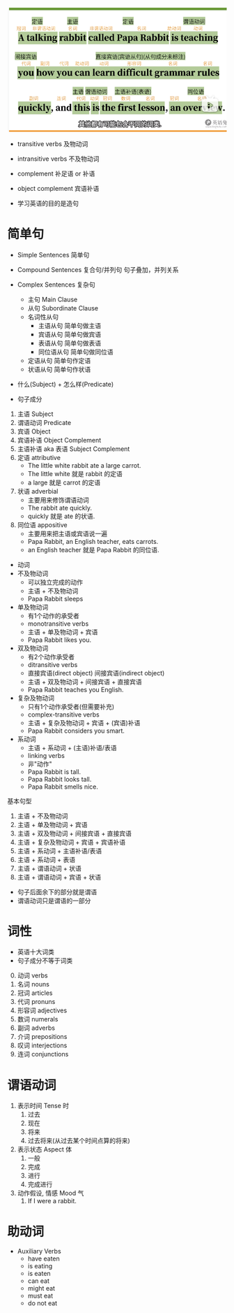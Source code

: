 ![Papa Rabbit](./Papa%20Rabbit%20demo.png)

- transitive verbs 及物动词
- intransitive verbs 不及物动词
- complement 补足语 or 补语
- object complement 宾语补语

- 学习英语的目的是造句

# 简单句
- Simple Sentences 简单句
- Compound Sentences 复合句/并列句 句子叠加，并列关系
- Complex Sentences 复杂句
    - 主句 Main Clause
    - 从句 Subordinate Clause
    - 名词性从句
        - 主语从句 简单句做主语
        - 宾语从句 简单句做宾语
        - 表语从句 简单句做表语
        - 同位语从句 简单句做同位语
    - 定语从句 简单句作定语
    - 状语从句 简单句作状语
- 什么(Subject) + 怎么样(Predicate) 

- 句子成分
1. 主语 Subject
2. 谓语动词 Predicate
3. 宾语 Object
4. 宾语补语 Object Complement
5. 主语补语 aka 表语 Subject Complement
6. 定语 attributive
    - The little white rabbit ate a large carrot.
    - The little white 就是 rabbit 的定语
    - a large 就是 carrot 的定语
7. 状语 adverbial
    - 主要用来修饰谓语动词
    - The rabbit ate quickly.
    - quickly 就是 ate 的状语.
8. 同位语 appositive
    - 主要用来把主语或宾语说一遍
    - Papa Rabbit, an English teacher, eats carrots.
    - an English teacher 就是 Papa Rabbit 的同位语.

- 动词
- 不及物动词
    - 可以独立完成的动作
    - 主语 + 不及物动词
    - Papa Rabbit sleeps
- 单及物动词 
    - 有1个动作的承受者
    - monotransitive verbs
    - 主语 + 单及物动词 + 宾语
    - Papa Rabbit likes you.
- 双及物动词
    - 有2个动作承受者
    - ditransitive verbs
    - 直接宾语(direct object) 间接宾语(indirect object)
    - 主语 + 双及物动词 + 间接宾语 + 直接宾语
    - Papa Rabbit teaches you English.
- 复杂及物动词
    - 只有1个动作承受者(但需要补充)
    - complex-transitive verbs
    - 主语 + 复杂及物动词 + 宾语 + (宾语)补语
    - Papa Rabbit considers you smart.
- 系动词
    - 主语 + 系动词 + (主语)补语/表语
    - linking verbs
    - 非"动作"
    - Papa Rabbit is tall.
    - Papa Rabbit looks tall.
    - Papa Rabbit smells nice.

基本句型
1. 主语 + 不及物动词
2. 主语 + 单及物动词 + 宾语
3. 主语 + 双及物动词 + 间接宾语 + 直接宾语
4. 主语 + 复杂及物动词 + 宾语 + 宾语补语
5. 主语 + 系动词 + 主语补语/表语
6. 主语 + 系动词 + 表语
7. 主语 + 谓语动词 + 状语
8. 主语 + 谓语动词 + 宾语 + 状语

- 句子后面余下的部分就是谓语
- 谓语动词只是谓语的一部分

# 词性

- 英语十大词类
- 句子成分不等于词类

0. 动词 verbs
1. 名词 nouns
2. 冠词 articles 
3. 代词 pronuns
4. 形容词 adjectives
5. 数词 numerals
6. 副词 adverbs
7. 介词 prepositions
8. 叹词 interjections
9. 连词 conjunctions

# 谓语动词
1. 表示时间 Tense 时
    1. 过去
    2. 现在
    3. 将来
    4. 过去将来(从过去某个时间点算的将来)
2. 表示状态 Aspect 体
    1. 一般
    2. 完成
    3. 进行
    4. 完成进行
3. 动作假设, 情感 Mood 气
    1. If I were a rabbit.

# 助动词
- Auxiliary Verbs 
    - have eaten
    - is eating
    - is eaten
    - can eat
    - might eat
    - must eat
    - do not eat